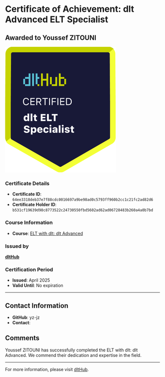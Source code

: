 
# Certificate of Achievement: dlt Advanced ELT Specialist

## Awarded to **Youssef ZITOUNI**

![Course Image](../badges/dlt_ELT_specialist.png)

### Certificate Details
- **Certificate ID**: `64ee3318deb37e7f88cdc0016697a9be98ad0c5793ff960b2cc1c21fc2ad82d6`
- **Certificate Holder ID**: `b531cf19639d98c8773522c24730550fbd5602ad62ad06728483b260a4a0b7bd`

### Course Information
- **Course**: [ELT with dlt: dlt Advanced](https://github.com/dlt-hub/dlthub-education/tree/main/courses/dlt_advanced_2025)

### Issued by
[**dltHub**](https://dlthub.com/) 

### Certification Period
- **Issued**: April 2025
- **Valid Until**: No expiration

---

## Contact Information
- **GitHub**: yz-jz
- **Contact**: 

## Comments
Youssef ZITOUNI has successfully completed the ELT with dlt: dlt Advanced. We commend their dedication and expertise in the field.

---

For more information, please visit [dltHub](https://dlthub.com/).
    